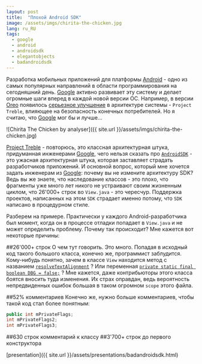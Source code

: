```yaml
---
layout: post
title:  "Плохой Android SDK"
image: /assets/imgs/chirita-the-chicken.jpg
lang: ru_RU
tags:
  - google
  - android
  - androidsdk
  - elegantobjects
  - badandroidsdk
---
```


Разработка мобильных приложений для платформы [Android](https://www.android.com/) - одно из самых популярных направлений
в области программирования на сегодняшний день. [Google](https://www.google.com) активно развивает эту систему и делает 
огромные шаги вперед в каждой новой версии ОС. Например, в версии 
[Oreo](https://www.android.com/versions/oreo-8-0/) появилось 
[серьезное улучшение](https://source.android.com/devices/architecture/treble) в архитектуре системы - `Project Treble`, 
влияющее на безопасность конечных потребителей. Но я считаю, что [Google](https://www.google.com) мог бы и лучше...

![Chirita The Chicken by analyser]({{ site.url }}/assets/imgs/chirita-the-chicken.jpg)

<!--more-->

[Project Treble](https://source.android.com/devices/architecture/treble) - повторюсь,
это классная архитектурная штука, придуманная инженерами [Google](https://www.google.com),
чего нельзя сказать про [`AndroidSDK`](https://android.googlesource.com/platform/frameworks/base/) - 
это ужасная архитектурная штука, которая заставляет страдать разработчиков приложений.
И основной вопрос, который мне хочется задать инженерам из [Google](https://www.google.com): почему вы не 
измените архитектуру SDK? Ведь вы же знаете, что наследование классов - это плохо,
что фрагменты уже много лет никого не устраивают своим жизненным циклом, что 26'000+ 
строк во `View.java` - это чересчур. Поддержка проектов, написанных на этом `SDK`
страдает именно потому, что `SDK` написано в процедурном стиле. 

Разберем на примере. Практически у каждого Android-разработчика был момент, когда
он в процессе отладки попадает в `View.java` и не может определить проблему. 
Почему так происходит? Мне кажется вот некоторые причины:

##26'000+ строк
О чем тут говорить. Это много. Попадая в исходный код такого большого класса, 
конечно же, программист заблудится. Кому-нибудь понятно, зачем в классе `View`
находится метод с названием [`resolveTextAlignment`](https://android.googlesource.com/platform/frameworks/base/+/oreo-release/core/java/android/view/View.java#23967)
? Или переменная [`private static final boolean DBG = false;`](https://android.googlesource.com/platform/frameworks/base/+/oreo-release/core/java/android/view/View.java#773)
? Мне кажется, даже контрибьюторы этого класса боятся вносить туда изменения. Их 
страх оправдан, ведь вероятность непредвиденных ошибок большая в таком огромном 
`scope` этого файла.

##52% комментариев
Конечно же, нужно больше комментариев, чтобы такой код стал более понятным:
```java
public int mPrivateFlags;
int mPrivateFlags2;
int mPrivateFlags3;
```


##630 строк комментарий к классу
##3'700+ строк до первого конструктора  

[presentation]({{ site.url }}/assets/presentations/badandroidsdk.html)